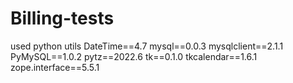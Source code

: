 # Billing-tests

used python utils
DateTime==4.7
mysql==0.0.3
mysqlclient==2.1.1
PyMySQL==1.0.2
pytz==2022.6
tk==0.1.0
tkcalendar==1.6.1
zope.interface==5.5.1
